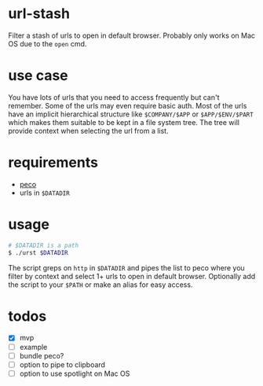 # url-stash
Filter a stash of urls to open in default browser. Probably only works on Mac OS due to the `open` cmd.

# use case
You have lots of urls that you need to access frequently but can't remember. Some of the urls may even require basic auth. Most of the urls have an implicit hierarchical structure like `$COMPANY/$APP` or `$APP/$ENV/$PART` which makes them suitable to be kept in a file system tree. The tree will provide context when selecting the url from a list.

# requirements
- [peco](https://github.com/peco/peco)
- urls in `$DATADIR`

# usage

```bash
# $DATADIR is a path
$ ./urst $DATADIR
```

The script greps on `http` in `$DATADIR` and pipes the list to peco where you filter by context and select 1+ urls to open in default browser. Optionally add the script to your `$PATH` or make an alias for easy access.

# todos
- [x] mvp
- [ ] example
- [ ] bundle peco?
- [ ] option to pipe to clipboard
- [ ] option to use spotlight on Mac OS
